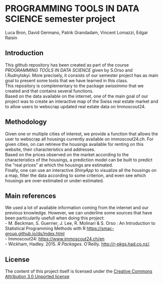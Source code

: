 # PROGRAMMING TOOLS IN DATA SCIENCE semester project

Luca Bron, David Germano, Patrik Grandadam, Vincent Lomazzi, Edgar Raisin

## Introduction

This github repository has been created as part of the course *PROGRAMMING TOOLS IN DATA SCIENCE* given by S.Orso and I.Rudnytskyi. More precisely, it consists of our semester project has as main goal to present some tools that we have learned in this class.  
This repository is complementary to the package *swissimmo* that we created and that contains several functions.  
Based on the data available on the internet, one of the main goal of our project was to create an interactive map of the Swiss real estate market and to allow users to webscrap updated real estate data on Immoscout24. 

## Methodology

Given one or multiple cities of interest, we provide a function that allows the user to webscrap all housings currently available on immoscout24.ch. For given cities, on can retrieve the housings available for renting on this website, their characteristics and addresses.  
Based on the prices observed on the market according to the characteristics of the housings, a prediction model can be built to predict the "real prices" at which the housings are estimated.  
Finally, one can use an interactive *ShinyApp* to visualize all the housings on a map, filter the data according to some criterion, and even see  which housings are over-estimated or under-estimated. 

## Main references

We used a lot of available information coming from the internet and our previous knowledge. However, we can underline some sources that have been particularily usefull when doing this project:  
    - M. Beckman, S. Guerrier, J. Lee, R. Molinari & S. Orso : An Introduction to Statistical Programming Methods with R <https://smac-group.github.io/ds/index.html>  
    - Immoscout24: https://www.immoscout24.ch/en  
    - Wickham, Hadley. 2015. *R Packages*. O’Reilly. <http://r-pkgs.had.co.nz/>.
    
## License

The content of this project itself is licensed under the [Creative Commons Attribution 3.0 Unported license](https://creativecommons.org/licenses/by/3.0/)

